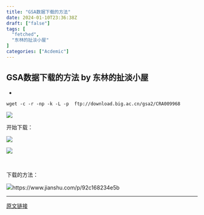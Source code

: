 ```yaml
---
title: "GSA数据下载的方法"
date: 2024-01-10T23:36:38Z
draft: ["false"]
tags: [
  "fetched",
  "东林的扯淡小屋"
]
categories: ["Acdemic"]
---
```

GSA数据下载的方法 by 东林的扯淡小屋
------
<div><section><ul><li></ul><pre data-lang="swift"><code><span>wget -<span>c</span> -r -np -k -<span>L</span> -p  ftp:<span>//download.big.ac.cn/gsa2/CRA009968</span></span></code></pre></section><p><img data-galleryid="" data-imgfileid="100025092" data-ratio="0.6435185185185185" data-s="300,640" data-type="png" data-w="1080" data-src="https://mmbiz.qpic.cn/mmbiz_png/kZ1wdgAscBogwXGEiaRDXvicPM1MXmLnsrFru9MTlurhPulS0viadn0nD1TbawRwG42IjOfI2MfKCYzCOoKoSXmlA/640?wx_fmt=png&amp;from=appmsg" src="https://mmbiz.qpic.cn/mmbiz_png/kZ1wdgAscBogwXGEiaRDXvicPM1MXmLnsrFru9MTlurhPulS0viadn0nD1TbawRwG42IjOfI2MfKCYzCOoKoSXmlA/640?wx_fmt=png&amp;from=appmsg"></p><p>开始下载：<br></p><p><img data-galleryid="" data-imgfileid="100025088" data-ratio="0.5935185185185186" data-s="300,640" data-type="png" data-w="1080" data-src="https://mmbiz.qpic.cn/mmbiz_png/kZ1wdgAscBogwXGEiaRDXvicPM1MXmLnsrIdwvyFqExmktZnVpIGrpWM0t0zxr3nE0J0IbfSjowU6V8NDhzcx5sg/640?wx_fmt=png&amp;from=appmsg" src="https://mmbiz.qpic.cn/mmbiz_png/kZ1wdgAscBogwXGEiaRDXvicPM1MXmLnsrIdwvyFqExmktZnVpIGrpWM0t0zxr3nE0J0IbfSjowU6V8NDhzcx5sg/640?wx_fmt=png&amp;from=appmsg"></p><p><img data-galleryid="" data-imgfileid="100025091" data-ratio="0.5935185185185186" data-s="300,640" data-type="png" data-w="1080" data-src="https://mmbiz.qpic.cn/mmbiz_png/kZ1wdgAscBogwXGEiaRDXvicPM1MXmLnsrJMItcrwVvZ2QzhiaJ6c4Q6fibtad51swNIwbUn2dl6YK1pQshGza5qPQ/640?wx_fmt=png&amp;from=appmsg" src="https://mmbiz.qpic.cn/mmbiz_png/kZ1wdgAscBogwXGEiaRDXvicPM1MXmLnsrJMItcrwVvZ2QzhiaJ6c4Q6fibtad51swNIwbUn2dl6YK1pQshGza5qPQ/640?wx_fmt=png&amp;from=appmsg"></p><p><br></p><p>下载的方法：<br></p><p><img data-galleryid="" data-imgfileid="100025093" data-ratio="0.6638888888888889" data-s="300,640" data-type="png" data-w="1080" data-src="https://mmbiz.qpic.cn/mmbiz_png/kZ1wdgAscBogwXGEiaRDXvicPM1MXmLnsrxqejRvaFu56UY6eNWLCplLw63ZbUTgenOQtdeUictxqBiaYT4rlU6oVQ/640?wx_fmt=png&amp;from=appmsg" src="https://mmbiz.qpic.cn/mmbiz_png/kZ1wdgAscBogwXGEiaRDXvicPM1MXmLnsrxqejRvaFu56UY6eNWLCplLw63ZbUTgenOQtdeUictxqBiaYT4rlU6oVQ/640?wx_fmt=png&amp;from=appmsg"><span>https://www.jianshu.com/p/92c168234e5b</span></p><p><mp-style-type data-value="3"></mp-style-type></p></div>  
<hr>
<a href="https://mp.weixin.qq.com/s/QbWII6XWFG7qWEK-QHPUsA",target="_blank" rel="noopener noreferrer">原文链接</a>
